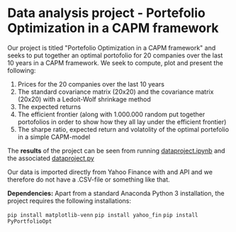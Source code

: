 # Data analysis project - Portefolio Optimization in a CAPM framework

Our project is titled "Portefolio Optimization in a CAPM framework" and seeks to put together an optimal portofolio for 20 companies over the last 10 years in a CAPM framework. We seek to compute, plot and present the following:

  1) Prices for the 20 companies over the last 10 years
  2) The standard covariance matrix (20x20) and the covariance matrix (20x20) with a Ledoit-Wolf shrinkage method 
  3) The expected returns
  4) The efficient frontier (along with 1.000.000 random put together portofolios in order to show how they all lay under the efficient frontier)
  5) The sharpe ratio, expected return and volatolity of the optimal portefolio in a simple CAPM-model

The **results** of the project can be seen from running [dataproject.ipynb](dataproject.ipynb) and the associated [dataproject.py](dataproject.py)

Our data is imported directly from Yahoo Finance with and API and we therefore do not have a .CSV-file or something like that. 

**Dependencies:** Apart from a standard Anaconda Python 3 installation, the project requires the following installations:

``pip install matplotlib-venn``
``pip install yahoo_fin``
``pip install PyPortfolioOpt``
